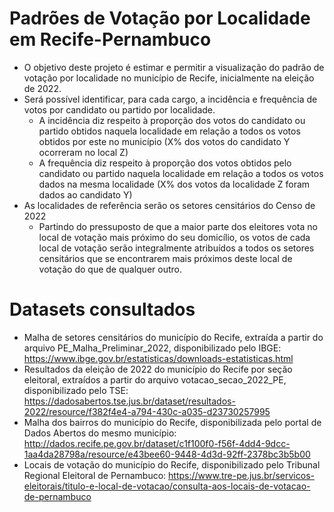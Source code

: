 # Padrões de Votação por Localidade em Recife-Pernambuco

- O objetivo deste projeto é estimar e permitir a visualização do padrão de votação por localidade no município de Recife, inicialmente na eleição de 2022.
- Será possível identificar, para cada cargo, a incidência e frequência de votos por candidato ou partido por localidade.
  - A incidência diz respeito à proporção dos votos do candidato ou partido obtidos naquela localidade em relação a todos os votos obtidos por este no município (X% dos votos do candidato Y ocorreram no local Z)
  - A frequência diz respeito à proporção dos votos obtidos pelo candidato ou partido naquela localidade em relação a todos os votos dados na mesma localidade (X% dos votos da localidade Z foram dados ao candidato Y)
- As localidades de referência serão os setores censitários do Censo de 2022
  - Partindo do pressuposto de que a maior parte dos eleitores vota no local de votação mais próximo do seu domicílio, os votos de cada local de votação serão integralmente atribuídos a todos os setores censitários que se encontrarem mais próximos deste local de votação do que de qualquer outro. 


# Datasets consultados
- Malha de setores censitários do município do Recife, extraída a partir do arquivo PE_Malha_Preliminar_2022, disponibilizado pelo IBGE: https://www.ibge.gov.br/estatisticas/downloads-estatisticas.html
- Resultados da eleição de 2022 do município do Recife por seção eleitoral, extraídos a partir do arquivo votacao_secao_2022_PE, disponibilizado pelo TSE: https://dadosabertos.tse.jus.br/dataset/resultados-2022/resource/f382f4e4-a794-430c-a035-d23730257995
- Malha dos bairros do município do Recife, disponibilizada pelo portal de Dados Abertos do mesmo município: http://dados.recife.pe.gov.br/dataset/c1f100f0-f56f-4dd4-9dcc-1aa4da28798a/resource/e43bee60-9448-4d3d-92ff-2378bc3b5b00
- Locais de votação do município do Recife, disponibilizado pelo Tribunal Regional Eleitoral de Pernambuco: https://www.tre-pe.jus.br/servicos-eleitorais/titulo-e-local-de-votacao/consulta-aos-locais-de-votacao-de-pernambuco